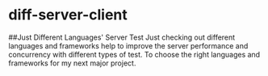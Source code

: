 # diff-server-client
##Just Different Languages' Server Test
Just checking out different languages and frameworks  help to improve the server performance and concurrency with different types of test. To choose the right languages and frameworks for my next major project.
